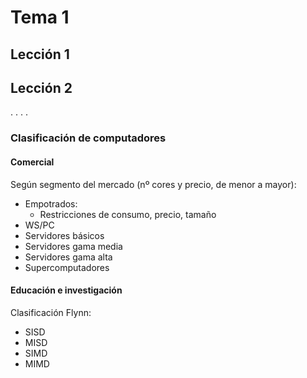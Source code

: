 # Tema 1

## Lección 1

## Lección 2
.
.
.
.
### Clasificación de computadores

#### Comercial
Según segmento del mercado (nº cores y precio, de menor a mayor):
  - Empotrados:
    - Restricciones de consumo, precio, tamaño
  - WS/PC
  - Servidores básicos
  - Servidores gama media
  - Servidores gama alta
  - Supercomputadores

#### Educación e investigación

Clasificación Flynn:
  - SISD
  - MISD
  - SIMD
  - MIMD
